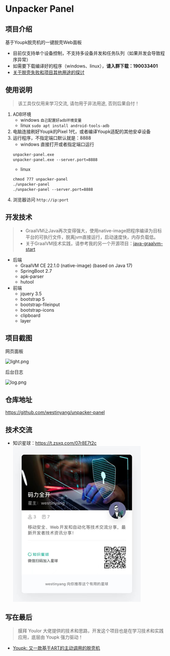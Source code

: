 # Unpacker Panel

## 项目介绍

基于Youpk脱壳机的一键脱壳Web面板

- 目前仅支持单个设备控制，不支持多设备并发和任务队列（如果并发会导致程序异常）  
- 如需要下载编译好的程序（windows、linux），**请入群下载：190033401**
- [关于脱壳失败和项目其他用途的探讨](https://github.com/westinyang/unpacker-panel/discussions/6)

## 使用说明

> 该工具仅仅用来学习交流, 请勿用于非法用途, 否则后果自付！

1. ADB环境
   - windows `自己配置好adb环境变量`
   - linux `sudo apt install android-tools-adb`
2. 电脑连接刷好Youpk的Pixel 1代，或者编译Youpk适配的其他安卓设备
3. 运行程序，不指定端口默认就是：8888
   - windows 直接打开或者指定端口运行
    ```batch
    unpacker-panel.exe
    unpacker-panel.exe --server.port=8888
    ```
   - linux
    ```shell
    chmod 777 unpacker-panel
    ./unpacker-panel
    ./unpacker-panel --server.port=8888
    ```
4. 浏览器访问 `http://ip:port`

## 开发技术

> - GraalVM让Java再次变得强大，使用native-image把程序编译为目标平台的可执行文件，脱离jvm直接运行，启动速度快，内存负载低。
> - 关于GraalVM技术实践，请参考我的另一个开源项目：[java-graalvm-start](https://github.com/westinyang/java-graalvm-start)

- 后端
    - GraalVM CE 22.1.0 (native-image) (based on Java 17)
    - SpringBoot 2.7
    - apk-parser
    - hutool
- 前端
    - jquery 3.5
    - bootstrap 5
    - bootstrap-fileinput
    - bootstrap-icons
    - clipboard
    - layer

## 项目截图

网页面板

![light.png](./screenshot/light.png)

后台日志

![log.png](./screenshot/log.png)

## 仓库地址

https://github.com/westinyang/unpacker-panel

## 技术交流

- 知识星球：https://t.zsxq.com/07r8E7t2c  
<a href="https://t.zsxq.com/07r8E7t2c"><img src="./screenshot/3.jpg" width="400"></a>

## 写在最后

> 膜拜 Youlor 大佬提供的技术和思路，开发这个项目也是在学习技术和实践应用，底层由 Youpk 强力驱动！

- [Youpk: 又一款基于ART的主动调用的脱壳机](https://bbs.pediy.com/thread-259854.htm)
